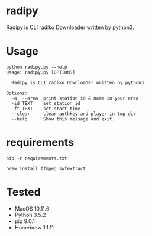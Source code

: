 # radipy
Radipy is CLI radiko Downloader written by python3.

# Usage

```
python radipy.py --help
Usage: radipy.py [OPTIONS]

  Radipy is CLI radiko Downloader written by python3.

Options:
  -a, --area  print station id & name in your area
  -id TEXT    set station id
  -ft TEXT    set start time
  --clear     clear authkey and player in tmp dir
  --help      Show this message and exit.
```

# requirements

```
pip -r requirements.txt
```

```
brew install ffmpeg swfextract
```

# Tested

+ MacOS 10.11.6
+ Python 3.5.2
+ pip 9.0.1
+ Homebrew 1.1.11
